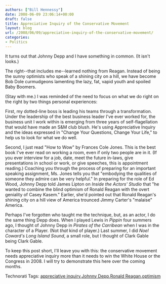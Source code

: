 ```yaml
---
authors: ["Bill Hennessy"]
date: 2008-06-09 23:06:14+00:00
draft: false
title: Appreciative Inquiry of the Conservative Movement
layout: blog
url: /2008/06/09/appreciative-inquiry-of-the-conservative-movement/
categories:
- Politics
---
```


It turns out that Johnny Depp and I have something in common. (It isn't looks.)

The right--that includes me--learned nothing from Reagan. Instead of being the sunny optimists who speak of a shining city on a hill, we have become Bob Dole curmudgeons lamenting the lazy, fat, vapid youth and spoiled Baby Boomers.

(Stay with me.) I was reminded of the need to focus on what we do right on the right by two things personal experiences:

First, my dotted-line boss is leading his teams through a transformation. Under the leadership of the best business leader I've ever worked for, the business unit I work within is emerging from three years of self-flagellation that would have made an S&M club blush. He's using Appreciative Inquiry and the ideas expressed in "Change Your Questions, Change Your Life," to help us to look for what we do well. 

Second, I just read "How to Wow" by Frances Cole Jones. This is the best book I've ever read on working a room, even if only two people are in it. (If you ever interview for a job, date, meet the future in-laws, give presentations in school or work, or give speeches, this is appointment reading.) Coaching you through the process of preparing for an important speaking assignment, Ms. Jones tells you that "embodying the qualities of someone they admire can be very helpful." In preparing for the role of Ed Wood, Johnny Depp told James Lipton on _Inside the Actors' Studio_ that "he wanted to combine the blind optimism of Ronald Reagan with the overt geniality of Casey Kasem." Earlier, she'd pointed out that Ronald Reagan's shining city on a hill view of America trounced Jimmy Carter's "malaise" America.

Perhaps I've forgotten who taught me the technique, but, as an actor, I do the same thing Depp does. When I played Lewis in _Pippin_ four summers ago, I thought of Johnny Depp in _Pirates of the Carribean_ when I was in the character of a Player. (Not _that_ kind of player.) Last summer, I did _Noel Coward's Long Island Sound_, a small role, but I thought of Clark Gable being Clark Gable.

To keep this post short, I'll leave you with this: the conservative movement needs appreciative inquiry more than it needs to win the White House or the Congress in 2008. I will try to demonstrate this here over the coming months.

Technorati Tags: [appreciative inquiry](https://technorati.com/tags/appreciative%20inquiry),[Johnny Depp](https://technorati.com/tags/Johnny%20Depp),[Ronald Reagan](https://technorati.com/tags/Ronald%20Reagan),[optimism](https://technorati.com/tags/optimism)

